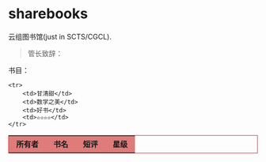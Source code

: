 # sharebooks

云组图书馆(just in SCTS/CGCL).

> 管长致辞：

书目：

<style>
/* 表格样式 */
.sub-table {
	border: 1px solid rgb(233,45,54);
	font-size: 15px;
}
.sub-table tr {
	line-height: 26px;
}
.sub-table tr:first-child {
	background-color: rgb(223,123,123);
}
.sub-table tr:nth-child(2n) {
	background-color: rgb(245,245,245);
}
.sub-table tr:nth-child(2n+3) {
	background-color: rgb(230, 230, 230);
}

.sub-table th, .sub-table td {
	padding-left: 15px;
	padding-right: 15px;
	text-align: center;
}
</style>


<table class="sub-table">
    <tr>
        <th>所有者</th>
        <th>书名</th>
        <th>短评</th>
        <th>星级</th>
    </tr>

    <tr>
        <td>甘清甜</td>
        <td>数学之美</td>
        <td>好书</td>
        <td>✫✫✫✫</td>
    </tr>

</table>
